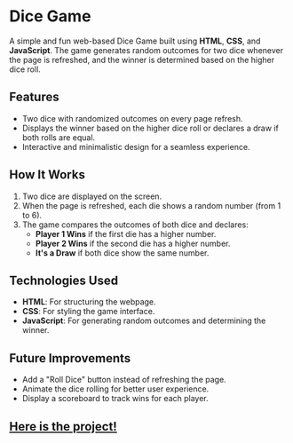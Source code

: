 # Dice Game

A simple and fun web-based Dice Game built using **HTML**, **CSS**, and **JavaScript**. The game generates random outcomes for two dice whenever the page is refreshed, and the winner is determined based on the higher dice roll.

## Features
- Two dice with randomized outcomes on every page refresh.
- Displays the winner based on the higher dice roll or declares a draw if both rolls are equal.
- Interactive and minimalistic design for a seamless experience.

## How It Works
1. Two dice are displayed on the screen.
2. When the page is refreshed, each die shows a random number (from 1 to 6).
3. The game compares the outcomes of both dice and declares:
   - **Player 1 Wins** if the first die has a higher number.
   - **Player 2 Wins** if the second die has a higher number.
   - **It's a Draw** if both dice show the same number.

## Technologies Used
- **HTML**: For structuring the webpage.
- **CSS**: For styling the game interface.
- **JavaScript**: For generating random outcomes and determining the winner.

## Future Improvements
- Add a "Roll Dice" button instead of refreshing the page.
- Animate the dice rolling for better user experience.
- Display a scoreboard to track wins for each player.

## <a href="https://saxenalakshya.github.io/Dice-Roll/">Here is the project!</a>
